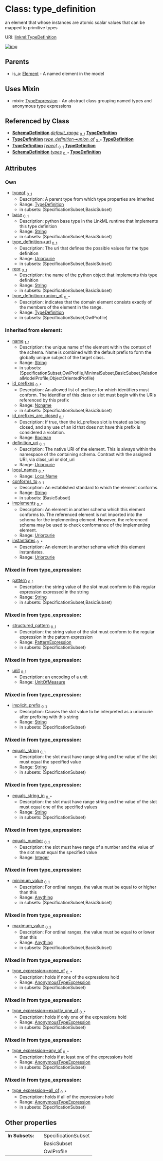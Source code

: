
# Class: type_definition

an element that whose instances are atomic scalar values that can be mapped to primitive types

URI: [linkml:TypeDefinition](https://w3id.org/linkml/TypeDefinition)


[![img](https://yuml.me/diagram/nofunky;dir:TB/class/[TypeExpression],[TypeDefinition]<union_of%200..*-%20[TypeDefinition&#124;base:string%20%3F;uri:uriorcurie%20%3F;repr:string%20%3F;pattern:string%20%3F;implicit_prefix:string%20%3F;equals_string:string%20%3F;equals_string_in:string%20*;equals_number:integer%20%3F;name(i):string;id_prefixes(i):ncname%20*;id_prefixes_are_closed(i):boolean%20%3F;definition_uri(i):uriorcurie%20%3F;conforms_to(i):string%20%3F;implements(i):uriorcurie%20*;instantiates(i):uriorcurie%20*;description(i):string%20%3F;title(i):string%20%3F;deprecated(i):string%20%3F;todos(i):string%20*;notes(i):string%20*;comments(i):string%20*;from_schema(i):uri%20%3F;imported_from(i):string%20%3F;source(i):uriorcurie%20%3F;in_language(i):string%20%3F;see_also(i):uriorcurie%20*;deprecated_element_has_exact_replacement(i):uriorcurie%20%3F;deprecated_element_has_possible_replacement(i):uriorcurie%20%3F;aliases(i):string%20*;mappings(i):uriorcurie%20*;exact_mappings(i):uriorcurie%20*;close_mappings(i):uriorcurie%20*;related_mappings(i):uriorcurie%20*;narrow_mappings(i):uriorcurie%20*;broad_mappings(i):uriorcurie%20*;created_by(i):uriorcurie%20%3F;contributors(i):uriorcurie%20*;created_on(i):datetime%20%3F;last_updated_on(i):datetime%20%3F;modified_by(i):uriorcurie%20%3F;status(i):uriorcurie%20%3F;rank(i):integer%20%3F;categories(i):uriorcurie%20*;keywords(i):string%20*],[TypeDefinition]<typeof%200..1-%20[TypeDefinition],[SchemaDefinition]-%20default_range%200..1>[TypeDefinition],[SchemaDefinition]++-%20types%200..*>[TypeDefinition],[TypeDefinition]uses%20-.->[TypeExpression],[Element]^-[TypeDefinition],[SubsetDefinition],[StructuredAlias],[SchemaDefinition],[PatternExpression],[LocalName],[Extension],[Example],[Element],[AnonymousTypeExpression],[Annotation],[AltDescription],[UnitOfMeasure],[Anything])](https://yuml.me/diagram/nofunky;dir:TB/class/[TypeExpression],[TypeDefinition]<union_of%200..*-%20[TypeDefinition&#124;base:string%20%3F;uri:uriorcurie%20%3F;repr:string%20%3F;pattern:string%20%3F;implicit_prefix:string%20%3F;equals_string:string%20%3F;equals_string_in:string%20*;equals_number:integer%20%3F;name(i):string;id_prefixes(i):ncname%20*;id_prefixes_are_closed(i):boolean%20%3F;definition_uri(i):uriorcurie%20%3F;conforms_to(i):string%20%3F;implements(i):uriorcurie%20*;instantiates(i):uriorcurie%20*;description(i):string%20%3F;title(i):string%20%3F;deprecated(i):string%20%3F;todos(i):string%20*;notes(i):string%20*;comments(i):string%20*;from_schema(i):uri%20%3F;imported_from(i):string%20%3F;source(i):uriorcurie%20%3F;in_language(i):string%20%3F;see_also(i):uriorcurie%20*;deprecated_element_has_exact_replacement(i):uriorcurie%20%3F;deprecated_element_has_possible_replacement(i):uriorcurie%20%3F;aliases(i):string%20*;mappings(i):uriorcurie%20*;exact_mappings(i):uriorcurie%20*;close_mappings(i):uriorcurie%20*;related_mappings(i):uriorcurie%20*;narrow_mappings(i):uriorcurie%20*;broad_mappings(i):uriorcurie%20*;created_by(i):uriorcurie%20%3F;contributors(i):uriorcurie%20*;created_on(i):datetime%20%3F;last_updated_on(i):datetime%20%3F;modified_by(i):uriorcurie%20%3F;status(i):uriorcurie%20%3F;rank(i):integer%20%3F;categories(i):uriorcurie%20*;keywords(i):string%20*],[TypeDefinition]<typeof%200..1-%20[TypeDefinition],[SchemaDefinition]-%20default_range%200..1>[TypeDefinition],[SchemaDefinition]++-%20types%200..*>[TypeDefinition],[TypeDefinition]uses%20-.->[TypeExpression],[Element]^-[TypeDefinition],[SubsetDefinition],[StructuredAlias],[SchemaDefinition],[PatternExpression],[LocalName],[Extension],[Example],[Element],[AnonymousTypeExpression],[Annotation],[AltDescription],[UnitOfMeasure],[Anything])

## Parents

 *  is_a: [Element](Element.md) - A named element in the model

## Uses Mixin

 *  mixin: [TypeExpression](TypeExpression.md) - An abstract class grouping named types and anonymous type expressions

## Referenced by Class

 *  **[SchemaDefinition](SchemaDefinition.md)** *[default_range](default_range.md)*  <sub>0..1</sub>  **[TypeDefinition](TypeDefinition.md)**
 *  **[TypeDefinition](TypeDefinition.md)** *[type_definition➞union_of](type_definition_union_of.md)*  <sub>0..\*</sub>  **[TypeDefinition](TypeDefinition.md)**
 *  **[TypeDefinition](TypeDefinition.md)** *[typeof](typeof.md)*  <sub>0..1</sub>  **[TypeDefinition](TypeDefinition.md)**
 *  **[SchemaDefinition](SchemaDefinition.md)** *[types](types.md)*  <sub>0..\*</sub>  **[TypeDefinition](TypeDefinition.md)**

## Attributes


### Own

 * [typeof](typeof.md)  <sub>0..1</sub>
     * Description: A parent type from which type properties are inherited
     * Range: [TypeDefinition](TypeDefinition.md)
     * in subsets: (SpecificationSubset,BasicSubset)
 * [base](base.md)  <sub>0..1</sub>
     * Description: python base type in the LinkML runtime that implements this type definition
     * Range: [String](types/String.md)
     * in subsets: (SpecificationSubset,BasicSubset)
 * [type_definition➞uri](type_uri.md)  <sub>0..1</sub>
     * Description: The uri that defines the possible values for the type definition
     * Range: [Uriorcurie](types/Uriorcurie.md)
     * in subsets: (SpecificationSubset,BasicSubset)
 * [repr](repr.md)  <sub>0..1</sub>
     * Description: the name of the python object that implements this type definition
     * Range: [String](types/String.md)
     * in subsets: (SpecificationSubset,BasicSubset)
 * [type_definition➞union_of](type_definition_union_of.md)  <sub>0..\*</sub>
     * Description: indicates that the domain element consists exactly of the members of the element in the range.
     * Range: [TypeDefinition](TypeDefinition.md)
     * in subsets: (SpecificationSubset,OwlProfile)

### Inherited from element:

 * [name](name.md)  <sub>1..1</sub>
     * Description: the unique name of the element within the context of the schema.  Name is combined with the default prefix to form the globally unique subject of the target class.
     * Range: [String](types/String.md)
     * in subsets: (SpecificationSubset,OwlProfile,MinimalSubset,BasicSubset,RelationalModelProfile,ObjectOrientedProfile)
 * [id_prefixes](id_prefixes.md)  <sub>0..\*</sub>
     * Description: An allowed list of prefixes for which identifiers must conform. The identifier of this class or slot must begin with the URIs referenced by this prefix
     * Range: [Ncname](types/Ncname.md)
     * in subsets: (SpecificationSubset,BasicSubset)
 * [id_prefixes_are_closed](id_prefixes_are_closed.md)  <sub>0..1</sub>
     * Description: If true, then the id_prefixes slot is treated as being closed, and any use of an id that does not have this prefix is considered a violation.
     * Range: [Boolean](types/Boolean.md)
 * [definition_uri](definition_uri.md)  <sub>0..1</sub>
     * Description: The native URI of the element. This is always within the namespace of the containing schema. Contrast with the assigned URI, via class_uri or slot_uri
     * Range: [Uriorcurie](types/Uriorcurie.md)
 * [local_names](local_names.md)  <sub>0..\*</sub>
     * Range: [LocalName](LocalName.md)
 * [conforms_to](conforms_to.md)  <sub>0..1</sub>
     * Description: An established standard to which the element conforms.
     * Range: [String](types/String.md)
     * in subsets: (BasicSubset)
 * [implements](implements.md)  <sub>0..\*</sub>
     * Description: An element in another schema which this element conforms to. The referenced element is not imported into the schema for the implementing element. However, the referenced schema may be used to check conformance of the implementing element.
     * Range: [Uriorcurie](types/Uriorcurie.md)
 * [instantiates](instantiates.md)  <sub>0..\*</sub>
     * Description: An element in another schema which this element instantiates.
     * Range: [Uriorcurie](types/Uriorcurie.md)

### Mixed in from type_expression:

 * [pattern](pattern.md)  <sub>0..1</sub>
     * Description: the string value of the slot must conform to this regular expression expressed in the string
     * Range: [String](types/String.md)
     * in subsets: (SpecificationSubset,BasicSubset)

### Mixed in from type_expression:

 * [structured_pattern](structured_pattern.md)  <sub>0..1</sub>
     * Description: the string value of the slot must conform to the regular expression in the pattern expression
     * Range: [PatternExpression](PatternExpression.md)
     * in subsets: (SpecificationSubset)

### Mixed in from type_expression:

 * [unit](unit.md)  <sub>0..1</sub>
     * Description: an encoding of a unit
     * Range: [UnitOfMeasure](UnitOfMeasure.md)

### Mixed in from type_expression:

 * [implicit_prefix](implicit_prefix.md)  <sub>0..1</sub>
     * Description: Causes the slot value to be interpreted as a uriorcurie after prefixing with this string
     * Range: [String](types/String.md)
     * in subsets: (SpecificationSubset)

### Mixed in from type_expression:

 * [equals_string](equals_string.md)  <sub>0..1</sub>
     * Description: the slot must have range string and the value of the slot must equal the specified value
     * Range: [String](types/String.md)
     * in subsets: (SpecificationSubset)

### Mixed in from type_expression:

 * [equals_string_in](equals_string_in.md)  <sub>0..\*</sub>
     * Description: the slot must have range string and the value of the slot must equal one of the specified values
     * Range: [String](types/String.md)
     * in subsets: (SpecificationSubset)

### Mixed in from type_expression:

 * [equals_number](equals_number.md)  <sub>0..1</sub>
     * Description: the slot must have range of a number and the value of the slot must equal the specified value
     * Range: [Integer](types/Integer.md)

### Mixed in from type_expression:

 * [minimum_value](minimum_value.md)  <sub>0..1</sub>
     * Description: For ordinal ranges, the value must be equal to or higher than this
     * Range: [Anything](Anything.md)
     * in subsets: (SpecificationSubset,BasicSubset)

### Mixed in from type_expression:

 * [maximum_value](maximum_value.md)  <sub>0..1</sub>
     * Description: For ordinal ranges, the value must be equal to or lower than this
     * Range: [Anything](Anything.md)
     * in subsets: (SpecificationSubset,BasicSubset)

### Mixed in from type_expression:

 * [type_expression➞none_of](type_expression_none_of.md)  <sub>0..\*</sub>
     * Description: holds if none of the expressions hold
     * Range: [AnonymousTypeExpression](AnonymousTypeExpression.md)
     * in subsets: (SpecificationSubset)

### Mixed in from type_expression:

 * [type_expression➞exactly_one_of](type_expression_exactly_one_of.md)  <sub>0..\*</sub>
     * Description: holds if only one of the expressions hold
     * Range: [AnonymousTypeExpression](AnonymousTypeExpression.md)
     * in subsets: (SpecificationSubset)

### Mixed in from type_expression:

 * [type_expression➞any_of](type_expression_any_of.md)  <sub>0..\*</sub>
     * Description: holds if at least one of the expressions hold
     * Range: [AnonymousTypeExpression](AnonymousTypeExpression.md)
     * in subsets: (SpecificationSubset)

### Mixed in from type_expression:

 * [type_expression➞all_of](type_expression_all_of.md)  <sub>0..\*</sub>
     * Description: holds if all of the expressions hold
     * Range: [AnonymousTypeExpression](AnonymousTypeExpression.md)
     * in subsets: (SpecificationSubset)

## Other properties

|  |  |  |
| --- | --- | --- |
| **In Subsets:** | | SpecificationSubset |
|  | | BasicSubset |
|  | | OwlProfile |